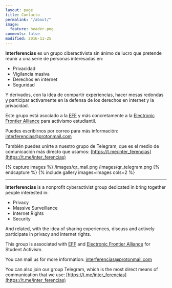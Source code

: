 ```yaml
---
layout: page
title: Contacto
permalink: "/about/"
image:
  feature: header.png
comments: false
modified: 2016-11-25
---
```


**Interferencias** es un grupo ciberactivista sin ánimo de lucro que pretende reunir a una serie de personas interesadas en:

- Privacidad
- Vigilancia masiva
- Derechos en internet
- Seguridad

Y derivados, con la idea de compartir experiencias, hacer mesas redondas y participar activamente en la defensa de los derechos en internet y la privacidad.

Este grupo está asociado a la [EFF](https://www.eff.org) y más concretamente a la [Electronic Frontier Alliance](https://www.eff.org/fight) para activismo estudiantil.

Puedes escribirnos por correo para más información: [interferencias@protonmail.com](mailto:interferencias@protonmail.com)

También puedes unirte a nuestro grupo de Telegram, que es el medio de comunicación más directo que usamos: [https://t.me/inter_ferencias](https://t.me/inter_ferencias)

{% capture images %}
  /images/qr_mail.png
  /images/qr_telegram.png
{% endcapture %}
{% include gallery images=images cols=2 %}

---
**Interferencias** is a nonprofit cyberactivist group dedicated in bring together people interested in:

- Privacy
- Massive Surveillance
- Internet Rights
- Security

And related, with the idea of sharing experiences, discuss and actively participate in privacy and internet rights.

This group is associated with [EFF](https://www.eff.org) and [Electronic Frontier Alliance](https://www.eff.org/fight) for Student Activism.

You can mail us for more information: [interferencias@protonmail.com](mailto:interferencias@protonmail.com)

You can also join our group Telegram, which is the most direct means of communication that we use:  [https://t.me/inter_ferencias](https://t.me/inter_ferencias)
